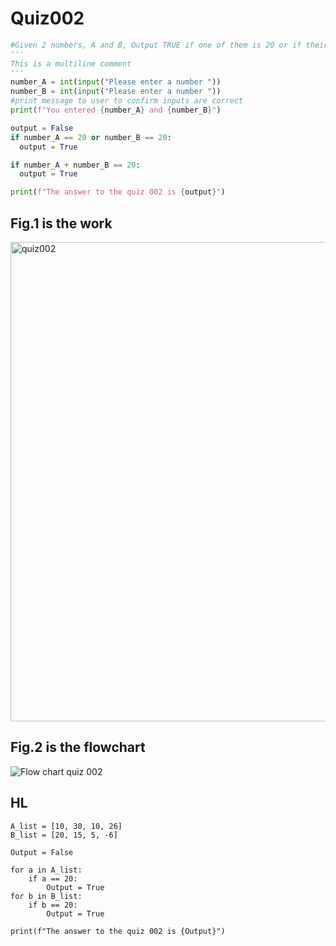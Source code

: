 # Quiz002
```.py
#Given 2 numbers, A and B, Output TRUE if one of them is 20 or if their sum is 20.
'''
This is a multiline comment
'''
number_A = int(input("Please enter a number "))
number_B = int(input("Please enter a number "))
#print message to user to confirm inputs are correct
print(f"You entered {number_A} and {number_B}")

output = False
if number_A == 20 or number_B == 20:
  output = True

if number_A + number_B == 20:
  output = True

print(f"The answer to the quiz 002 is {output}")
```

## Fig.1 is the work

<img width="767" alt="quiz002" src="https://user-images.githubusercontent.com/112055062/187837732-c8dda11e-85b7-4ecb-8b99-9cc028a457a4.png">

## Fig.2 is the flowchart 

![Flow chart quiz 002](https://user-images.githubusercontent.com/112055062/188420494-a01dae41-1c74-473a-84fa-82b1b5892c16.jpeg)

## HL 
```
A_list = [10, 30, 10, 26]
B_list = [20, 15, 5, -6]

Output = False

for a in A_list:
    if a == 20:
        Output = True
for b in B_list:
    if b == 20:
        Output = True

print(f"The answer to the quiz 002 is {Output}")
```
